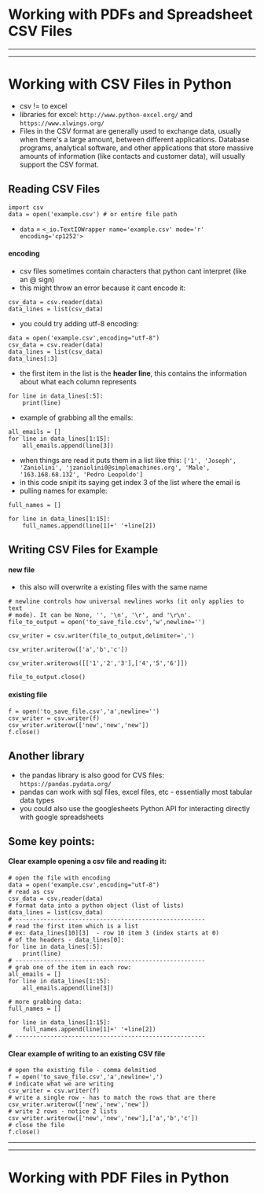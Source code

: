# Working with PDFs and Spreadsheet CSV Files
***
***
# Working with CSV Files in Python
* csv != to excel
* libraries for excel: ```http://www.python-excel.org/``` and ```https://www.xlwings.org/```
* Files in the CSV format are generally used to exchange data, usually when there's a large amount, between different applications. Database programs, analytical software, and other applications that store massive amounts of information (like contacts and customer data), will usually support the CSV format.

## Reading CSV Files
```
import csv
data = open('example.csv') # or entire file path
```
* ```data``` =  ```<_io.TextIOWrapper name='example.csv' mode='r' encoding='cp1252'>```
#### encoding
* csv files sometimes contain characters that python cant interpret (like an @ sign)
* this might throw an error because it cant encode it:
```
csv_data = csv.reader(data)
data_lines = list(csv_data)
```
* you could try adding utf-8 encoding:
```
data = open('example.csv',encoding="utf-8")
csv_data = csv.reader(data)
data_lines = list(csv_data)
data_lines[:3]
```
* the first item in the list is the **header line**, this contains the information about what each column represents
```
for line in data_lines[:5]:
    print(line)
```
* example of grabbing all the emails:
```
all_emails = []
for line in data_lines[1:15]:
    all_emails.append(line[3])
```
* when things are read it puts them in a list like this: ```['1', 'Joseph', 'Zaniolini', 'jzaniolini0@simplemachines.org', 'Male', '163.168.68.132', 'Pedro Leopoldo']```
* in this code snipit its saying get index 3 of the list where the email is 
* pulling names for example:
```
full_names = []

for line in data_lines[1:15]:
    full_names.append(line[1]+' '+line[2])
```
## Writing CSV Files for Example
#### new file
* this also will overwrite a existing files with the same name
```
# newline controls how universal newlines works (it only applies to text
# mode). It can be None, '', '\n', '\r', and '\r\n'. 
file_to_output = open('to_save_file.csv','w',newline='')

csv_writer = csv.writer(file_to_output,delimiter=',')

csv_writer.writerow(['a','b','c'])

csv_writer.writerows([['1','2','3'],['4','5','6']])

file_to_output.close()
```

#### existing file
```
f = open('to_save_file.csv','a',newline='')
csv_writer = csv.writer(f)
csv_writer.writerow(['new','new','new'])
f.close()
```

## Another library
* the pandas library is also good for CVS files: ```https://pandas.pydata.org/```
* pandas can work with sql files, excel files, etc - essentially most tabular data types
* you could also use the googlesheets Python API for interacting directly with google spreadsheets

## Some key points:
#### Clear example opening a csv file and reading it:
```
# open the file with encoding
data = open('example.csv',encoding="utf-8")
# read as csv
csv_data = csv.reader(data)
# format data into a python object (list of lists)
data_lines = list(csv_data)
# ------------------------------------------------------
# read the first item which is a list 
# ex: data_lines[10][3]  - row 10 item 3 (index starts at 0)
# of the headers - data_lines[0]:
for line in data_lines[:5]:
    print(line)
# ------------------------------------------------------
# grab one of the item in each row:
all_emails = []
for line in data_lines[1:15]:
    all_emails.append(line[3])

# more grabbing data:
full_names = []

for line in data_lines[1:15]:
    full_names.append(line[1]+' '+line[2])
# ------------------------------------------------------
```

#### Clear example of writing to an existing CSV file
```
# open the existing file - comma delmitied 
f = open('to_save_file.csv','a',newline=',')
# indicate what we are writing
csv_writer = csv.writer(f)
# write a single row - has to match the rows that are there
csv_writer.writerow(['new','new','new'])
# write 2 rows - notice 2 lists
csv_writer.writerow(['new','new','new'],['a','b','c'])
# close the file
f.close()
```

***
***

# Working with PDF Files in Python
